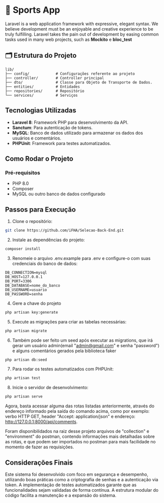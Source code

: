 # 🚀 Sports App

Laravel is a web application framework with expressive, elegant syntax. We believe development must be an enjoyable and creative experience to be truly fulfilling. Laravel takes the pain out of development by easing common tasks used in many web projects, such as **Mockito** e **bloc_test**

## 🗂️ Estrutura do Projeto

```
lib/
├── config/            # Configurações referente ao projeto
├── controller/        # Controller principal
├── dto/               # Classe para Objeto de Transporte de Dados.
├── entities/          # Entidades
├── repositories/      # Repositório
└── services/          # Serviços
```

## Tecnologias Utilizadas
- **Laravel 8**: Framework PHP para desenvolvimento da API.
- **Sanctum**: Para autenticação de tokens.
- **MySQL**: Banco de dados utilizado para armazenar os dados dos usuários e comentários.
- **PHPUnit**: Framework para testes automatizados.

## Como Rodar o Projeto


### Pré-requisitos
- PHP 8.0
- Composer
- MySQL ou outro banco de dados configurado


## Passos para Execução

1. Clone o repositório:
```sh
git clone https://github.com/iFHA/Selecao-Back-End.git
```
2. Instale as dependências do projeto:
```sh
composer install
```
3. Renomeie o arquivo .env.example para .env e configure-o com suas credenciais do banco de dados:
```dosini
DB_CONNECTION=mysql
DB_HOST=127.0.0.1
DB_PORT=3306
DB_DATABASE=nome_do_banco
DB_USERNAME=usuario
DB_PASSWORD=senha
```
4. Gere a chave do projeto
```sh
php artisan key:generate
```
5. Execute as migrações para criar as tabelas necessárias:
```sh
php artisan migrate
```
6. Também pode ser feito um seed após executar as migrations, que irá gerar um usuário admin(email "admin@gmail.com" e senha "password") e alguns comentários gerados pela biblioteca faker
```sh
php artisan db:seed
```
7. Para rodar os testes automatizados com PHPUnit:
```sh
php artisan test
```
8. Inicie o servidor de desenvolvimento:
```sh
php artisan serve
```
Agora, basta acessar alguma das rotas listadas anteriormente, através do endereço informado pela saída do comando acima, como por exemplo: verbo HTTP GET, header "Accept: application/json" e endereço: http://127.0.0.1:8000/api/comments.

Foram disponibilidados na raiz desse projeto arquivos de "collection" e "environment" do postman, contendo informações mais detalhadas sobre as rotas, e que podem ser importados no postman para mais facilidade no momento de fazer as requisições.

## Considerações Finais
Este sistema foi desenvolvido com foco em segurança e desempenho, utilizando boas práticas como a criptografia de senhas e a autenticação via token. A implementação de testes automatizados garante que as funcionalidades sejam validadas de forma contínua. A estrutura modular do código facilita a manutenção e a expansão do sistema.
